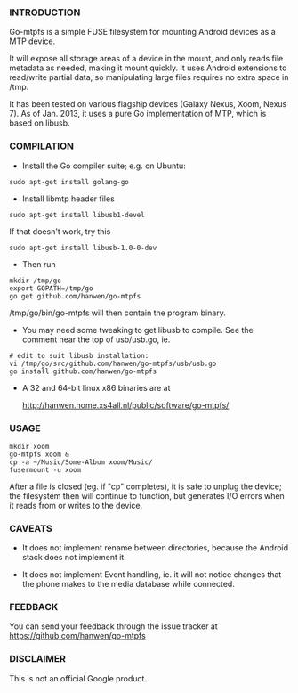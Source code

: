 ### INTRODUCTION

Go-mtpfs is a simple FUSE filesystem for mounting Android devices as a
MTP device.

It will expose all storage areas of a device in the mount, and only
reads file metadata as needed, making it mount quickly. It uses
Android extensions to read/write partial data, so manipulating large
files requires no extra space in /tmp.

It has been tested on various flagship devices (Galaxy Nexus, Xoom,
Nexus 7).  As of Jan. 2013, it uses a pure Go implementation of MTP,
which is based on libusb.



### COMPILATION

* Install the Go compiler suite; e.g. on Ubuntu:
```
sudo apt-get install golang-go
```
* Install libmtp header files
```
sudo apt-get install libusb1-devel
```
  If that doesn't work, try this
```
sudo apt-get install libusb-1.0-0-dev
```
* Then run
```
mkdir /tmp/go
export GOPATH=/tmp/go
go get github.com/hanwen/go-mtpfs
```
  /tmp/go/bin/go-mtpfs will then contain the program binary.

* You may need some tweaking to get libusb to compile.  See the
  comment near the top of usb/usb.go, ie.
```
# edit to suit libusb installation:
vi /tmp/go/src/github.com/hanwen/go-mtpfs/usb/usb.go
go install github.com/hanwen/go-mtpfs
```
* A 32 and 64-bit linux x86 binaries are at

  http://hanwen.home.xs4all.nl/public/software/go-mtpfs/


### USAGE
```
mkdir xoom
go-mtpfs xoom &
cp -a ~/Music/Some-Album xoom/Music/
fusermount -u xoom
```
After a file is closed (eg. if "cp" completes), it is safe to unplug
the device; the filesystem then will continue to function, but
generates I/O errors when it reads from or writes to the device.


### CAVEATS

* It does not implement rename between directories, because the
  Android stack does not implement it.

* It does not implement Event handling, ie. it will not notice changes
  that the phone makes to the media database while connected.


### FEEDBACK

You can send your feedback through the issue tracker at
https://github.com/hanwen/go-mtpfs


### DISCLAIMER

This is not an official Google product.
